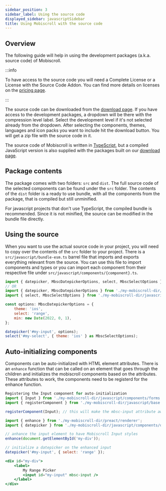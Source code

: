 ```yaml
---
sidebar_position: 3
sidebar_label: Using the source code
displayed_sidebar: javascriptSidebar
title: Using Mobiscroll with the source code
---
```


## Overview

The following guide will help in using the development packages (a.k.a. source code) of Mobiscroll.

:::info

To have access to the source code you will need a Complete License or a License with the Source Code Addon.
You can find more details on licenses on the [pricing page](https://mobiscroll.com/pricing).

:::

The source code can be downloaded from the [download page](https://download.mobiscroll.com/). If you have access to the development packages, a dropdown will be there with the compression level label. Select the development level if it's not selected already from the dropdown. After selecting the components, themes, languages and icon packs you want to include hit the download button. You will get a zip file with the source code in it.

The source code of Mobiscroll is written in [TypeScript](https://www.typescriptlang.org/), but a compiled JavaScript version is also supplied with the packages built on our [download page](https://download.mobiscroll.com/).

## Package contents

The package comes with two folders: `src` and `dist`. The full source code of the selected components can be found under the `src` folder. The contents of the `dist` folder is a ready to use bundle, with all the components from the package, that is compiled but still unminified.

For javascript projects that don't use TypeScript, the compiled bundle is recommended. Since it is not minified, the source can be modified in the bundle file directly.

## Using the source

When you want to use the actual source code in your project, you will need to copy over the contents of the `src` folder to your project. There is a `src/javascript/bundle-esm.ts` barrel file that imports and exports everything relevant from the source. You can use this file to import components and types or you can import each component from their respective file under `src/javascript/components/{component}.ts`.

```jsx
import { datepicker, MbscDatepickerOptions, select, MbscSelectOptions } from './my-mobiscroll-dir/javascript/bundle-esm';
// OR
import { datepicker, MbscDatepickerOptions } from './my-mobiscroll-dir/javascript/components/datepicker';
import { select, MbscSelectOptions } from './my-mobiscroll-dir/javascript/components/select';
```

```jsx
const options: MbscDatepickerOptions = {
    theme: 'ios',
    select: 'range',
    min: new Date(2022, 0, 1),
};

datepicker('#my-input', options);
select('#my-select', { theme: 'ios' } as MbscSelectOptions);
```

## Auto-initializing components

Components can be auto-initialized with HTML element attributes. There is an `enhance` function that can be called on an element that goes through the children and initializes the mobiscroll components based on the attributes. These attributes to work, the components need to be registerd for the enhance function.

```jsx title="Registering the Input component for auto-initialization"
Registering the Input component for auto-initialization
import { Input } from './my-mobiscroll-dir/javascript/components/forms';
import { registerComponent } from './my-mobiscroll-dir/javascript/base';

registerComponent(Input); // this will make the mbsc-input attribute awailable for the enhance function
```

```jsx
import { enhance } from './my-mobiscroll-dir/preact/renderer';
import { datepicker } from './my-mobiscroll-dir/javascript/components/datepicker';

// anhance the input element to have Mobiscroll Input styles
enhance(document.getElementById('my-div'));

// initialize a datepicker on the enhanced input
datepicker('#my-input', { select: 'range' });
```

```jsx
<div id="my-div">
    <label>
        My Range Picker
        <input id="my-input" mbsc-input />
    </label>
</div>
```